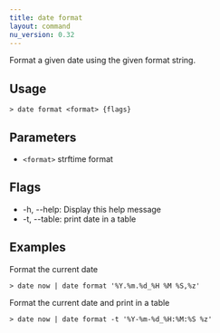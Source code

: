```yaml
---
title: date format
layout: command
nu_version: 0.32
---
```

Format a given date using the given format string.

## Usage
```shell
> date format <format> {flags} 
 ```

## Parameters
* `<format>` strftime format

## Flags
* -h, --help: Display this help message
* -t, --table: print date in a table

## Examples
  Format the current date
```shell
> date now | date format '%Y.%m.%d_%H %M %S,%z'
 ```

  Format the current date and print in a table
```shell
> date now | date format -t '%Y-%m-%d_%H:%M:%S %z'
 ```

